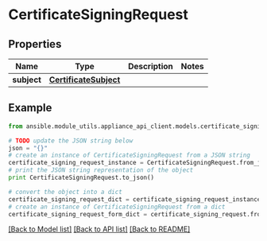 # CertificateSigningRequest


## Properties

Name | Type | Description | Notes
------------ | ------------- | ------------- | -------------
**subject** | [**CertificateSubject**](CertificateSubject.md) |  | 

## Example

```python
from ansible.module_utils.appliance_api_client.models.certificate_signing_request import CertificateSigningRequest

# TODO update the JSON string below
json = "{}"
# create an instance of CertificateSigningRequest from a JSON string
certificate_signing_request_instance = CertificateSigningRequest.from_json(json)
# print the JSON string representation of the object
print CertificateSigningRequest.to_json()

# convert the object into a dict
certificate_signing_request_dict = certificate_signing_request_instance.to_dict()
# create an instance of CertificateSigningRequest from a dict
certificate_signing_request_form_dict = certificate_signing_request.from_dict(certificate_signing_request_dict)
```
[[Back to Model list]](../README.md#documentation-for-models) [[Back to API list]](../README.md#documentation-for-api-endpoints) [[Back to README]](../README.md)


